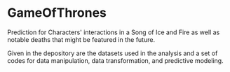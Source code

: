 # GameOfThrones
Prediction for Characters' interactions in a Song of Ice and Fire as well as notable deaths that might be featured in the future.

Given in the depository are the datasets used in the analysis and a set of codes for data manipulation, data transformation, 
and predictive modeling.
